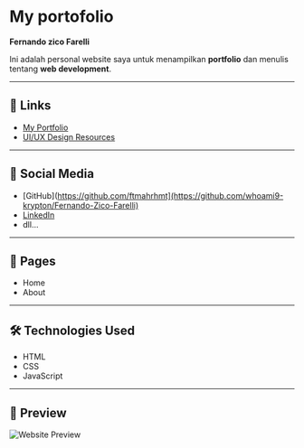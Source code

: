 #  My portofolio
**Fernando zico Farelli**

Ini adalah personal website saya untuk menampilkan **portfolio** dan menulis tentang **web development**.  

---

## 🔗 Links
- [My Portfolio]()
- [UI/UX Design Resources](https://www.figma.com/design/DewvqFtvxVzu9n8eVhq6Pq/Portofolio-Web?node-id=0-1&t=DgQUOxyr060rzVUc-1)

---

## 📱 Social Media
- [GitHub](https://github.com/ftmahrhmt](https://github.com/whoami9-krypton/Fernando-Zico-Farelli)
- [LinkedIn](https://www.linkedin.com/in/fernando-zico-fernando-zico-farelli-16b286324)
- dll...

---

## 📄 Pages
- Home  
- About  

---

## 🛠️ Technologies Used
- HTML  
- CSS  
- JavaScript  

---

## 👀 Preview
![Website Preview](https://www.figma.com/proto/b2ozVixF6Vz9m5w1qjoTGa/Desain-Fernando-Zico-Farelli?node-id=587-639&t=KmJjK8gTuySzXcEU-0&scaling=min-zoom&content-scaling=fixed&page-id=587%3A638)
